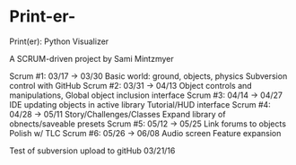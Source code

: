 # Print-er-
Print(er): Python Visualizer

A SCRUM-driven project by Sami Mintzmyer

Scrum #1: 03/17 -> 03/30
  Basic world: ground, objects, physics
  Subversion control with GitHub
Scrum #2: 03/31 -> 04/13
  Object controls and manipulations, 
  Global object inclusion interface
Scrum #3: 04/14 -> 04/27
  IDE updating objects in active library
  Tutorial/HUD interface
Scrum #4: 04/28 -> 05/11
  Story/Challenges/Classes
  Expand library of obnects/saveable presets
Scrum #5: 05/12 -> 05/25
  Link forums to objects
  Polish w/ TLC
Scrum #6: 05/26 -> 06/08
  Audio screen
  Feature expansion


Test of subversion upload to gitHub 03/21/16